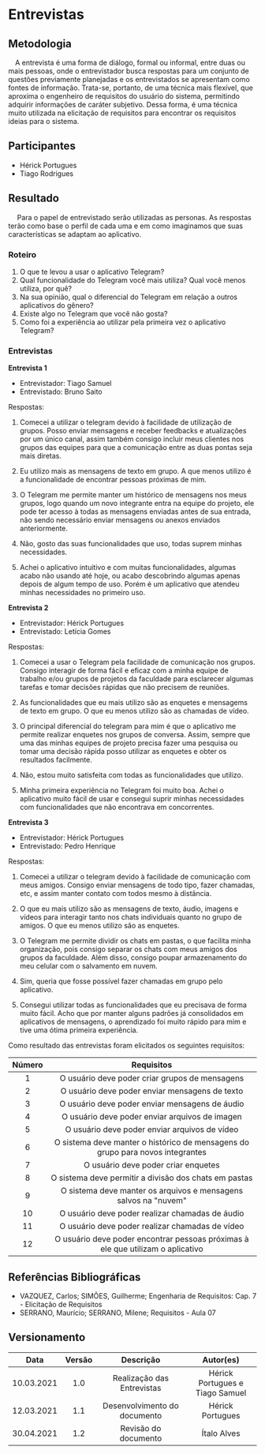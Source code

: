 # Entrevistas

## Metodologia

 <p>&emsp;A entrevista é uma forma de diálogo, formal ou informal, entre duas ou mais pessoas, onde o entrevistador busca respostas para um conjunto de questões previamente planejadas e os entrevistados se apresentam como fontes de informação. Trata-se, portanto, de uma técnica mais flexível, que aproxima o engenheiro de requisitos do usuário do sistema, permitindo adquirir informações de caráter subjetivo. Dessa forma, é uma técnica muito utilizada na elicitação de requisitos para encontrar os requisitos ideias para o sistema.</p>

## Participantes

- Hérick Portugues
- Tiago Rodrigues

## Resultado

<p>&emsp; Para o papel de entrevistado serão utilizadas as personas. As respostas terão como base o perfil de cada uma e em como imaginamos que suas características se adaptam ao aplicativo</strong>.</p>

### Roteiro

1. O que te levou a usar o aplicativo Telegram?
2. Qual funcionalidade do Telegram você mais utiliza? Qual você menos utiliza, por quê?
3. Na sua opinião, qual o diferencial do Telegram em relação a outros aplicativos do gênero?
4. Existe algo no Telegram que você não gosta?
5. Como foi a experiência ao utilizar pela primeira vez o aplicativo Telegram?

### Entrevistas

**Entrevista 1**

- Entrevistador: Tiago Samuel
- Entrevistado: Bruno Saito

Respostas:

1. Comecei a utilizar o telegram devido à facilidade de utilização de grupos. Posso enviar mensagens e receber feedbacks e atualizações por um único canal, assim também consigo incluir meus clientes nos grupos das equipes para que a comunicação entre as duas pontas seja mais diretas.

2. Eu utilizo mais as mensagens de texto em grupo. A que menos utilizo é a funcionalidade de encontrar pessoas próximas de mim.

3. O Telegram me permite manter um histórico de mensagens nos meus grupos, logo quando um novo integrante entra na equipe do projeto, ele pode ter acesso à todas as mensagens enviadas antes de sua entrada, não sendo necessário enviar mensagens ou anexos enviados anteriormente.

4. Não, gosto das suas funcionalidades que uso, todas suprem minhas necessidades.

5. Achei o aplicativo intuitivo e com muitas funcionalidades, algumas acabo não usando até hoje, ou acabo descobrindo algumas apenas depois de algum tempo de uso. Porém é um aplicativo que atendeu minhas necessidades no primeiro uso.

**Entrevista 2**

- Entrevistador: Hérick Portugues
- Entrevistado: Letícia Gomes

Respostas:

1. Comecei a usar o Telegram pela facilidade de comunicação nos grupos. Consigo interagir de forma fácil e eficaz com a minha equipe de trabalho e/ou grupos de projetos da faculdade para esclarecer algumas tarefas e tomar decisões rápidas que não precisem de reuniões.

2. As funcionalidades que eu mais utilizo são as enquetes e mensagems de texto em grupo. O que eu menos utilizo são as chamadas de vídeo.

3. O principal diferencial do telegram para mim é que o aplicativo me permite realizar enquetes nos grupos de conversa. Assim, sempre que uma das minhas equipes de projeto precisa fazer uma pesquisa ou tomar uma decisão rápida posso utilizar as enquetes e obter os resultados facilmente.

4. Não, estou muito satisfeita com todas as funcionalidades que utilizo.

5. Minha primeira experiência no Telegram foi muito boa. Achei o aplicativo muito fácil de usar e consegui suprir minhas necessidades com funcionalidades que não encontrava em concorrentes.

**Entrevista 3**

- Entrevistador: Hérick Portugues
- Entrevistado: Pedro Henrique

Respostas:

1. Comecei a utilizar o telegram devido à facilidade de comunicação com meus amigos. Consigo enviar mensagens de todo tipo, fazer chamadas, etc, e assim manter contato com todos mesmo à distância.

2. O que eu mais utilizo são as mensagens de texto, áudio, imagens e vídeos para interagir tanto nos chats individuais quanto no grupo de amigos. O que eu menos utilizo são as enquetes.

3. O Telegram me permite dividir os chats em pastas, o que facilita minha organização, pois consigo separar os chats com meus amigos dos grupos da faculdade. Além disso, consigo poupar armazenamento do meu celular com o salvamento em nuvem.

4. Sim, queria que fosse possível fazer chamadas em grupo pelo aplicativo.

5. Consegui utilizar todas as funcionalidades que eu precisava de forma muito fácil. Acho que por manter alguns padrões já consolidados em aplicativos de mensagens, o aprendizado foi muito rápido para mim e tive uma ótima primeira experiência.

Como resultado das entrevistas foram elicitados os seguintes requisitos:

| Número |                                   Requisitos                                    |
| :----: | :-----------------------------------------------------------------------------: |
|   1    |                 O usuário deve poder criar grupos de mensagens                  |
|   2    |                 O usuário deve poder enviar mensagens de texto                  |
|   3    |                 O usuário deve poder enviar mensagens de áudio                  |
|   4    |                 O usuário deve poder enviar arquivos de imagen                  |
|   5    |                  O usuário deve poder enviar arquivos de vídeo                  |
|   6    | O sistema deve manter o histórico de mensagens do grupo para novos integrantes  |
|   7    |                       O usuário deve poder criar enquetes                       |
|   8    |              O sistema deve permitir a divisão dos chats em pastas              |
|   9    |         O sistema deve manter os arquivos e mensagens salvos na "nuvem"         |
|   10   |                 O usuário deve poder realizar chamadas de áudio                 |
|   11   |                 O usuário deve poder realizar chamadas de vídeo                 |
|   12   | O usuário deve poder encontrar pessoas próximas à ele que utilizam o aplicativo |

## Referências Bibliográficas

- VAZQUEZ, Carlos; SIMÕES, Guilherme; Engenharia de Requisitos: Cap. 7 - Elicitação de Requisitos
- SERRANO, Maurício; SERRANO, Milene; Requisitos - Aula 07

## Versionamento

|    Data    | Versão |          Descrição           |            Autor(es)            |
| :--------: | :----: | :--------------------------: | :-----------------------------: |
| 10.03.2021 |  1.0   |  Realização das Entrevistas  | Hérick Portugues e Tiago Samuel |
| 12.03.2021 |  1.1   | Desenvolvimento do documento |        Hérick Portugues         |
| 30.04.2021 |  1.2   |     Revisão do documento     |           Ítalo Alves           |
